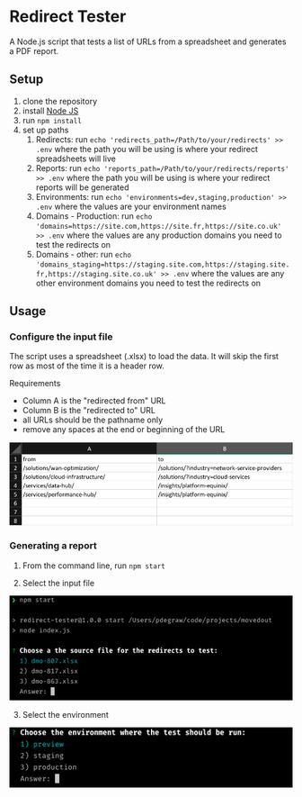 # Redirect Tester

A Node.js script that tests a list of URLs from a spreadsheet and generates a PDF report.

## Setup

1. clone the repository
2. install [Node JS](https://nodejs.org/en/)
3. run `npm install`
4. set up paths
    1. Redirects: run `echo 'redirects_path=/Path/to/your/redirects' >> .env` where the path you will be using is where your redirect spreadsheets will live
    2. Reports: run `echo 'reports_path=/Path/to/your/redirects/reports' >> .env` where the path you will be using is where your redirect reports will be generated
    3. Environments: run `echo 'environments=dev,staging,production' >> .env` where the values are your environment names
    4. Domains - Production: run `echo 'domains=https://site.com,https://site.fr,https://site.co.uk' >> .env` where the values are any production domains you need to test the redirects on
    5. Domains - other: run `echo 'domains_staging=https://staging.site.com,https://staging.site.fr,https://staging.site.co.uk' >> .env` where the values are any other environment domains you need to test the redirects on

## Usage

### Configure the input file

The script uses a spreadsheet (.xlsx) to load the data. It will skip the first row as most of the time it is a header row.

Requirements

- Column A is the "redirected from" URL
- Column B is the "redirected to" URL
- all URLs should be the pathname only
- remove any spaces at the end or beginning of the URL

<img src="media/readme/spreadsheet-redirect-format.png" alt="spreadsheet screenshot" />

### Generating a report

1. From the command line, run `npm start`

2. Select the input file
<img src="media/readme/select-input-file.png" alt="select file" />

3. Select the environment
<img src="media/readme/select-environment.png" alt="select environment" />